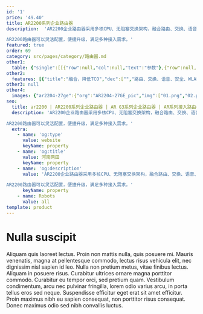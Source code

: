 ```yaml
---
id: '1'
price: '49.40'
title: AR2200系列企业路由器
description:  'AR2200企业路由器采用多核CPU、无阻塞交换架构，融合路由、交换、语音、安全等多种业务，支持开放业务平台(OSP)，可应用于中型企业总部、大中型企业分支，具有灵活的扩展能力。

AR2200路由器可以灵活配置，便捷升级，满足多种接入需求。'
featured: true
order: 69
category: src/pages/category/路由器.md
other1: 
  table: {"single":[[{"row":null,"col":null,"text":"参数"},{"row":null,"col":null,"text":"AR2204-27GE\n/AR2204-27GE-P"},{"row":null,"col":null,"text":"AR2204-51GE\n/AR2204-51GE-P"},{"row":null,"col":null,"text":"AR2204E"},{"row":null,"col":null,"text":"AR2204XE"},{"row":null,"col":null,"text":"AR2220E"},{"row":null,"col":null,"text":"AR2240C"},{"row":null,"col":null,"text":"AR2240"}],[{"row":null,"col":null,"text":"转发性能"},{"row":null,"col":"7","text":"2Mpps-25Mpps"}],[{"row":null,"col":null,"text":"固定端口"},{"row":null,"col":null,"text":" 3* E\n(1*Combo)\n24*GE\nPoE款型：\n8*GE支持PoE"},{"row":null,"col":null,"text":"3*GE\n(1*Combo)\n48*GE\nPoE款型：\n8*GE支持PoE"},{"row":null,"col":null,"text":"3*GE\n(1*Combo)"},{"row":null,"col":null,"text":"2*10GE SFP+，\n10* GE SFP，\n8*GE RJ45 WAN"},{"row":null,"col":null,"text":"3*GE\n(1*Combo)"},{"row":null,"col":null,"text":"4*GE+4GE光+\n2*GE Combo"},{"row":null,"col":null,"text":"3*GE\n(2*Combo)\n/4*GE Combo+\n2*GE SFP/\n4*GE Combo+\n2*10GE SFP+"}],[{"row":null,"col":null,"text":"SIC插槽"},{"row":null,"col":null,"text":"4"},{"row":null,"col":null,"text":"4"},{"row":null,"col":null,"text":"4"},{"row":null,"col":null,"text":"4"},{"row":null,"col":null,"text":"4"},{"row":null,"col":null,"text":"4"},{"row":null,"col":null,"text":"4"}],[{"row":null,"col":null,"text":"WSIC插槽\n(缺省/最大)"},{"row":null,"col":null,"text":"0"},{"row":null,"col":null,"text":"0"},{"row":null,"col":null,"text":"0/2"},{"row":null,"col":null,"text":"0/2"},{"row":null,"col":null,"text":"2/4"},{"row":null,"col":null,"text":"2/4"},{"row":null,"col":null,"text":"2/4"}],[{"row":null,"col":null,"text":"XSIC插槽\n(缺省/最大)"},{"row":null,"col":null,"text":"0"},{"row":null,"col":null,"text":"0"},{"row":null,"col":null,"text":"0"},{"row":null,"col":null,"text":"0"},{"row":null,"col":null,"text":"0/2"},{"row":null,"col":null,"text":"2/4"},{"row":null,"col":null,"text":"2/4"}],[{"row":null,"col":null,"text":"冗余电源"},{"row":null,"col":null,"text":"内置双电源\n(PoE款型)"},{"row":null,"col":null,"text":"内置双电源\n(PoE款型)"},{"row":null,"col":null,"text":"内置双电源"},{"row":null,"col":null,"text":"内置双电源"},{"row":null,"col":null,"text":"RPS"},{"row":null,"col":null,"text":"内置双电源"},{"row":null,"col":null,"text":"内置双电源"}],[{"row":null,"col":null,"text":"电源"},{"row":null,"col":null,"text":"AC: 100~240V，\n50/60 HZ"},{"row":null,"col":null,"text":"AC: 100~240V，50/60 HZ"},{"row":null,"col":null,"text":"AC: 100~240V，50/60 HZ\nDC: -48~-60V"},{"row":null,"col":null,"text":"AC: 100~240V，50/60 HZ"},{"row":null,"col":null,"text":"AC: 100~240V，50/60 HZ"},{"row":null,"col":null,"text":"AC: 100~240V，50/60 HZ\nDC: -48~-60V\n"},{"row":null,"col":null,"text":"AC: 100~240V，50/60 HZ\nDC: -48~-60V\n"}],[{"row":null,"col":null,"text":"外形尺寸\n(WxDxH)"},{"row":null,"col":null,"text":"442 mm x 420 mm x 44.5 mm"},{"row":null,"col":null,"text":"442 mm x 420 mm x 44.5 mm"},{"row":null,"col":null,"text":"442 mm x 420 mm x 44.5 mm"},{"row":null,"col":null,"text":"442 mm x 420 mm x 44.5 mm"},{"row":null,"col":null,"text":"442 mm x 420 mm x 44.5 mm"},{"row":null,"col":null,"text":"442 mm x 470 mm x 88.1 mm"},{"row":null,"col":null,"text":"442 mm x 470 mm x 88.1 mm"}]]}
other2:
  features: [{"title":"融合，降低TCO","dec":["","路由、交换、语音、安全、WLAN等多种融合业务，满足企业业务多元化的需求",""]},{"title":"高可靠性，保障业务0中断","dec":["","采用多核架构，业务转发无阻塞，支持板卡热插拔技术，提供毫秒级故障检测以及链路备份技术",""]},{"title":"便捷运维","dec":["","全网统一网管，设备、流量、质量、业务可视，简化运维",""]}]
other3: null
other4:
  images: {"ar2204-27ge":{"org":"AR2204-27GE_pic","img":["01.png","02.png","03.png","04.png","05.png","06.png","07.png","08.png","09.png","10.png","11.png"]}}
seo:
  title: ar2200 | AR2200系列企业路由器 | AR G3系列企业路由器 | AR系列接入路由器 | 路由器 | 企业网络
  description: 'AR2200企业路由器采用多核CPU、无阻塞交换架构，融合路由、交换、语音、安全等多种业务，支持开放业务平台(OSP)，可应用于中型企业总部、大中型企业分支，具有灵活的扩展能力。

AR2200路由器可以灵活配置，便捷升级，满足多种接入需求。'
  extra:
    - name: 'og:type'
      value: website
      keyName: property
    - name: 'og:title'
      value: 河南网田
      keyName: property
    - name: 'og:description'
      value: 'AR2200企业路由器采用多核CPU、无阻塞交换架构，融合路由、交换、语音、安全等多种业务，支持开放业务平台(OSP)，可应用于中型企业总部、大中型企业分支，具有灵活的扩展能力。

AR2200路由器可以灵活配置，便捷升级，满足多种接入需求。'
      keyName: property
    - name: Robots
      value: all
template: product
---
```


# Nulla suscipit

Aliquam quis laoreet lectus. Proin non mattis nulla, quis posuere mi. Mauris venenatis, magna at pellentesque commodo, lectus risus vehicula elit, nec dignissim nisl sapien id leo. Nulla non pretium metus, vitae finibus lectus. Aliquam in posuere risus. Curabitur ultrices ornare magna porttitor commodo. Curabitur eu tempor orci, sed pretium quam. Vestibulum condimentum, arcu nec pulvinar fringilla, lorem odio varius arcu, in porta tellus eros sed neque. Suspendisse efficitur eget erat sit amet efficitur. Proin maximus nibh eu sapien consequat, non porttitor risus consequat. Donec maximus odio sed nibh convallis luctus.